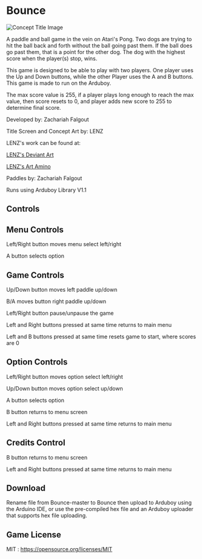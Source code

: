 # Bounce
![Concept Title Image](/Images/ConceptTitle.png)

A paddle and ball game in the vein on Atari's Pong.
Two dogs are trying to hit the ball back and forth without the ball going past them.
If the ball does go past them, that is a point for the other dog. The dog with the
highest score when the player(s) stop, wins.

This game is designed to be able to play with two players. One player uses the Up and Down buttons,
while the other Player uses the A and B buttons. This game is made to run on the Arduboy.

The max score value is 255, if a player plays long enough to reach the max value, then score resets to 0, and player
adds new score to 255 to determine final score.

Developed by: Zachariah Falgout

Title Screen and Concept Art by: LENZ

LENZ's work can be found at:

[LENZ's Deviant Art](http://chibi-pokky.deviantart.com)

[LENZ's Art Amino](http://www.aminoapps.com/page/art/4475254/lenz)

Paddles by: Zachariah Falgout

Runs using Arduboy Library V1.1

## Controls
Menu Controls
-----------------
Left/Right button moves menu select left/right

A button selects option

Game Controls
-----------------
Up/Down button moves left paddle up/down

B/A moves button right paddle up/down

Left/Right button pause/unpause the game

Left and Right buttons pressed at same time returns to main menu

Left and B buttons pressed at same time resets game to start, where scores are 0
 
Option Controls
-----------------
Left/Right button moves option select left/right

Up/Down button moves option select up/down

A button selects option

B button returns to menu screen

Left and Right buttons pressed at same time returns to main menu

Credits Control
-----------------
B button returns to menu screen

Left and Right buttons pressed at same time returns to main menu

## Download
Rename file from Bounce-master to Bounce then upload to Arduboy using the Arduino IDE, or
use the pre-compiled hex file and an Arduboy uploader that supports hex file uploading.

## Game License
MIT : <https://opensource.org/licenses/MIT>
